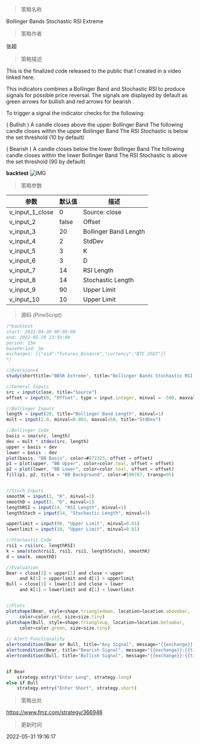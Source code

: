 
> 策略名称

Bollinger Bands Stochastic RSI Extreme

> 策略作者

张超

> 策略描述

This is the finalized code released to the public that I created in a video linked here.

This indicators combines a Bollinger Band and Stochastic RSI to produce signals for possible price reversal. The signals are displayed by default as green arrows for bullish and red arrows for bearish .

To trigger a signal the indicator checks for the following:

( Bullish )
A candle closes above the upper Bollinger Band
The following candle closes within the upper Bollinger Band
The RSI Stochastic is below the set threshold (10 by default)

( Bearish )
A candle closes below the lower Bollinger Band
The following candle closes within the lower Bollinger Band
The RSI Stochastic is above the set threshold (90 by default)


**backtest**
 ![IMG](https://www.fmz.com/upload/asset/1352b4112281b0a43e2.png)

> 策略参数



|参数|默认值|描述|
|----|----|----|
|v_input_1_close|0|Source: close|high|low|open|hl2|hlc3|hlcc4|ohlc4|
|v_input_2|false|Offset|
|v_input_3|20|Bollinger Band Length|
|v_input_4|2|StdDev|
|v_input_5|3|K|
|v_input_6|3|D|
|v_input_7|14|RSI Length|
|v_input_8|14|Stochastic Length|
|v_input_9|90|Upper Limit|
|v_input_10|10|Upper Limit|


> 源码 (PineScript)

``` javascript
/*backtest
start: 2022-04-30 00:00:00
end: 2022-05-29 23:59:00
period: 15m
basePeriod: 5m
exchanges: [{"eid":"Futures_Binance","currency":"BTC_USDT"}]
*/

//@version=4
study(shorttitle="BBSR Extreme", title="Bollinger Bands Stochastic RSI Extreme Signal", overlay=true, resolution="")

//General Inputs
src = input(close, title="Source")
offset = input(0, "Offset", type = input.integer, minval = -500, maxval = 500)

//Bollinger Inputs
length = input(20, title="Bollinger Band Length", minval=1)
mult = input(2.0, minval=0.001, maxval=50, title="StdDev")

//Bollinger Code
basis = sma(src, length)
dev = mult * stdev(src, length)
upper = basis + dev
lower = basis - dev
plot(basis, "BB Basis", color=#872323, offset = offset)
p1 = plot(upper, "BB Upper", color=color.teal, offset = offset)
p2 = plot(lower, "BB Lower", color=color.teal, offset = offset)
fill(p1, p2, title = "BB Background", color=#198787, transp=95)


//Stoch Inputs
smoothK = input(3, "K", minval=1)
smoothD = input(3, "D", minval=1)
lengthRSI = input(14, "RSI Length", minval=1)
lengthStoch = input(14, "Stochastic Length", minval=1)

upperlimit = input(90, "Upper Limit", minval=0.01)
lowerlimit = input(10, "Upper Limit", minval=0.01)

//Stochastic Code
rsi1 = rsi(src, lengthRSI)
k = sma(stoch(rsi1, rsi1, rsi1, lengthStoch), smoothK)
d = sma(k, smoothD)

//Evaluation
Bear = close[1] > upper[1] and close < upper
     and k[1] > upperlimit and d[1] > upperlimit
Bull = close[1] < lower[1] and close > lower
     and k[1] < lowerlimit and d[1] < lowerlimit


//Plots
plotshape(Bear, style=shape.triangledown, location=location.abovebar, 
     color=color.red, size=size.tiny)
plotshape(Bull, style=shape.triangleup, location=location.belowbar, 
     color=color.green, size=size.tiny)
 
// Alert Functionality
alertcondition(Bear or Bull, title="Any Signal", message="{{exchange}}:{{ticker}}" + " {{interval}}" + " BB Stochastic Extreme!")
alertcondition(Bear, title="Bearish Signal", message="{{exchange}}:{{ticker}}" + " {{interval}}" + " Bearish BB Stochastic Extreme!")
alertcondition(Bull, title="Bullish Signal", message="{{exchange}}:{{ticker}}" + " {{interval}}" + " Bullish BB Stochastic Extreme!")


if Bear
    strategy.entry("Enter Long", strategy.long)
else if Bull
    strategy.entry("Enter Short", strategy.short)
```

> 策略出处

https://www.fmz.com/strategy/366946

> 更新时间

2022-05-31 19:16:17
